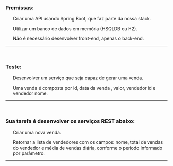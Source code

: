 <h3>Premissas:</h3>
<ul>Criar uma API usando Spring Boot, que faz parte da nossa stack.</ul>
<ul>Utilizar um banco de dados em memória (HSQLDB ou H2).</ul>
<ul>Não é necessário desenvolver front-end, apenas o back-end.</ul>
<hr>
<br>
<h3>Teste:</h3>
<ul>Desenvolver um serviço que seja capaz de gerar uma venda.</ul>
<ul>Uma venda é composta por id, data da venda , valor, vendedor id e vendedor nome.</ul>
<hr>
<br>
<h3>Sua tarefa é desenvolver os serviços REST abaixo:</h3>
<ul>Criar uma nova venda.</ul>
<ul>Retornar a lista de vendedores com os campos: nome, total de vendas do vendedor e média de vendas diária, conforme o período informado por parâmetro.</ul>
<hr>
